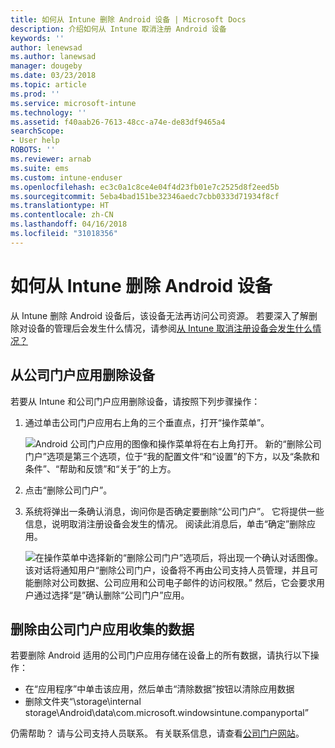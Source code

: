 ```yaml
---
title: 如何从 Intune 删除 Android 设备 | Microsoft Docs
description: 介绍如何从 Intune 取消注册 Android 设备
keywords: ''
author: lenewsad
ms.author: lanewsad
manager: dougeby
ms.date: 03/23/2018
ms.topic: article
ms.prod: ''
ms.service: microsoft-intune
ms.technology: ''
ms.assetid: f40aab26-7613-48cc-a74e-de83df9465a4
searchScope:
- User help
ROBOTS: ''
ms.reviewer: arnab
ms.suite: ems
ms.custom: intune-enduser
ms.openlocfilehash: ec3c0a1c8ce4e04f4d23fb01e7c2525d8f2eed5b
ms.sourcegitcommit: 5eba4bad151be32346aedc7cbb0333d71934f8cf
ms.translationtype: HT
ms.contentlocale: zh-CN
ms.lasthandoff: 04/16/2018
ms.locfileid: "31018356"
---
```

# <a name="how-to-remove-your-android-device-from-intune"></a>如何从 Intune 删除 Android 设备

从 Intune 删除 Android 设备后，该设备无法再访问公司资源。  若要深入了解删除对设备的管理后会发生什么情况，请参阅[从 Intune 取消注册设备会发生什么情况？](what-happens-if-you-unenroll-your-device-from-intune-android.md)

## <a name="removing-the-device-from-the-company-portal-app"></a>从公司门户应用删除设备

若要从 Intune 和公司门户应用删除设备，请按照下列步骤操作：

1. 通过单击公司门户应用右上角的三个垂直点，打开“操作菜单”。

   ![Android 公司门户应用的图像和操作菜单将在右上角打开。 新的“删除公司门户”选项是第三个选项，位于“我的配置文件“和“设置”的下方，以及“条款和条件”、“帮助和反馈”和“关于”的上方。](./media/android_remove_cp_menu_action_after_1705.png)

2. 点击“删除公司门户”。

3. 系统将弹出一条确认消息，询问你是否确定要删除“公司门户”。 它将提供一些信息，说明取消注册设备会发生的情况。 阅读此消息后，单击“确定”删除应用。

   ![在操作菜单中选择新的“删除公司门户”选项后，将出现一个确认对话图像。 该对话将通知用户“删除公司门户，设备将不再由公司支持人员管理，并且可能删除对公司数据、公司应用和公司电子邮件的访问权限。” 然后，它会要求用户通过选择“是”确认删除“公司门户”应用。](./media/android_remove_cp_menu_confirmation_after_1705.png)

## <a name="removing-data-collected-by-the-company-portal-app"></a>删除由公司门户应用收集的数据

若要删除 Android 适用的公司门户应用存储在设备上的所有数据，请执行以下操作：

-   在“应用程序”中单击该应用，然后单击“清除数据”按钮以清除应用数据
-   删除文件夹“\storage\internal storage\Android\data\com.microsoft.windowsintune.companyportal”

仍需帮助？ 请与公司支持人员联系。 有关联系信息，请查看[公司门户网站](https://portal.manage.microsoft.com#HelpDeskDialog)。
